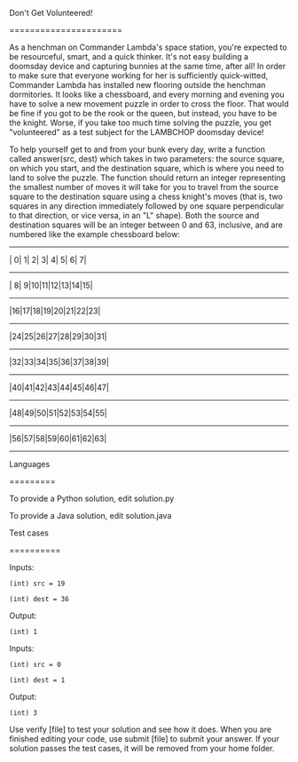 Don't Get Volunteered!

======================



As a henchman on Commander Lambda's space station, you're expected to be resourceful, smart, and a quick thinker. It's not easy building a doomsday device and capturing bunnies at the same time, after all! In order to make sure that everyone working for her is sufficiently quick-witted, Commander Lambda has installed new flooring outside the henchman dormitories. It looks like a chessboard, and every morning and evening you have to solve a new movement puzzle in order to cross the floor. That would be fine if you got to be the rook or the queen, but instead, you have to be the knight. Worse, if you take too much time solving the puzzle, you get "volunteered" as a test subject for the LAMBCHOP doomsday device!



To help yourself get to and from your bunk every day, write a function called answer(src, dest) which takes in two parameters: the source square, on which you start, and the destination square, which is where you need to land to solve the puzzle.  The function should return an integer representing the smallest number of moves it will take for you to travel from the source square to the destination square using a chess knight's moves (that is, two squares in any direction immediately followed by one square perpendicular to that direction, or vice versa, in an "L" shape).  Both the source and destination squares will be an integer between 0 and 63, inclusive, and are numbered like the example chessboard below:



-------------------------

| 0| 1| 2| 3| 4| 5| 6| 7|

-------------------------

| 8| 9|10|11|12|13|14|15|

-------------------------

|16|17|18|19|20|21|22|23|

-------------------------

|24|25|26|27|28|29|30|31|

-------------------------

|32|33|34|35|36|37|38|39|

-------------------------

|40|41|42|43|44|45|46|47|

-------------------------

|48|49|50|51|52|53|54|55|

-------------------------

|56|57|58|59|60|61|62|63|

-------------------------



Languages

=========



To provide a Python solution, edit solution.py

To provide a Java solution, edit solution.java



Test cases

==========



Inputs:

    (int) src = 19

    (int) dest = 36

Output:

    (int) 1



Inputs:

    (int) src = 0

    (int) dest = 1

Output:

    (int) 3



Use verify [file] to test your solution and see how it does. When you are finished editing your code, use submit [file] to submit your answer. If your solution passes the test cases, it will be removed from your home folder.

